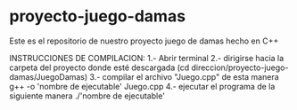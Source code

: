 # proyecto-juego-damas
Este es el repositorio de nuestro proyecto juego de damas hecho en C++

INSTRUCCIONES DE COMPILACION:
1.- Abrir terminal
2.- dirigirse hacia la carpeta del proyecto donde esté descargada 
	(cd direccion/proyecto-juego-damas/JuegoDamas)
3.- compilar el archivo "Juego.cpp" de esta manera 
	g++ -o 'nombre de ejecutable' Juego.cpp
4.- ejecutar el programa de la siguiente manera
	./'nombre de ejecutable'
